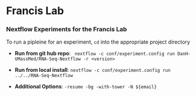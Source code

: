 # Francis Lab

### Nextflow Experiments for the Francis Lab

To run a pipleine for an experiment, `cd` into the appropriate project directory

* __Run from git hub repo__: ` nextflow -c conf/experiment.config run DanH-UMassMed/RNA-Seq-Nextflow -r <version>`

* __Run from local install__: `nextflow -c conf/experiment.config run ../../RNA-Seq-Nextflow`

* __Additional Options__: `-resume -bg -with-tower -N ${email}`
